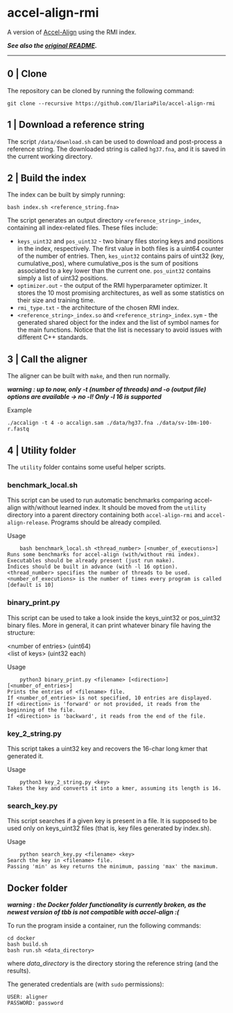 # accel-align-rmi

A version of [Accel-Align](https://github.com/raja-appuswamy/accel-align-release) using the RMI index.

**_See also the [original README](./README_og.md)._**

---

## 0 | Clone
The repository can be cloned by running the following command:
```
git clone --recursive https://github.com/IlariaPilo/accel-align-rmi
```

## 1 | Download a reference string
The script `/data/download.sh` can be used to download and post-process a reference string. The downloaded string is called `hg37.fna`, and it is saved in the current working directory.

## 2 | Build the index
The index can be built by simply running:
```
bash index.sh <reference_string.fna>
```
The script generates an output directory `<reference_string>_index`, containing all index-related files. These files include:
- `keys_uint32` and `pos_uint32` - two binary files storing keys and positions in the index, respectively. The first value in both files is a uint64 counter of the number of entries. Then, `kes_uint32` contains pairs of uint32 (key, cumulative_pos), where cumulative_pos is the sum of positions associated to a key lower than the current one. `pos_uint32` contains simply a list of uint32 positions.
- `optimizer.out` - the output of the RMI hyperparameter optimizer. It stores the 10 most promising architectures, as well as some statistics on their size and training time.
- `rmi_type.txt` - the architecture of the chosen RMI index.
- `<reference_string>_index.so` and `<reference_string>_index.sym` - the generated shared object for the index and the list of symbol names for the main functions. Notice that the list is necessary to avoid issues with different C++ standards.

## 3 | Call the aligner
The aligner can be built with `make`, and then run normally.

**_warning : up to now, only -t (number of threads) and -o (output file) options are available -> no -l! Only -l 16 is supported_**

Example
```
./accalign -t 4 -o accalign.sam ./data/hg37.fna ./data/sv-10m-100-r.fastq
```

## 4 | Utility folder
The `utility` folder contains some useful helper scripts.

### benchmark_local.sh
This script can be used to run automatic benchmarks comparing accel-align with/without learned index.
It should be moved from the `utility` directory into a parent directory containing both `accel-align-rmi` and `accel-align-release`. Programs should be already compiled.

Usage
```
    bash benchmark_local.sh <thread_number> [<number_of_executions>]
Runs some benchmarks for accel-align (with/without rmi index).
Executables should be already present (just run make).
Indices should be built in advance (with -l 16 option).
<thread_number> specifies the number of threads to be used.
<number_of_executions> is the number of times every program is called [default is 10]
```

### binary_print.py
This script can be used to take a look inside the keys_uint32 or pos_uint32 binary files.
More in general, it can print whatever binary file having the structure:

\<number of entries> (uint64) <br>
\<list of keys> (uint32 each) 

Usage
```
    python3 binary_print.py <filename> [<direction>] [<number_of_entries>]
Prints the entries of <filename> file.
If <number_of_entries> is not specified, 10 entries are displayed.
If <direction> is 'forward' or not provided, it reads from the beginning of the file.
If <direction> is 'backward', it reads from the end of the file.
```
### key_2_string.py
This script takes a uint32 key and recovers the 16-char long kmer that generated it.

Usage
```
    python3 key_2_string.py <key>
Takes the key and converts it into a kmer, assuming its length is 16.
```

### search_key.py
This script searches if a given key is present in a file. It is supposed to be used only on keys_uint32 files (that is, key files generated by index.sh).

Usage
```
    python search_key.py <filename> <key>
Search the key in <filename> file.
Passing 'min' as key returns the minimum, passing 'max' the maximum.
```

## Docker folder
**_warning : the Docker folder functionality is currently broken, as the newest version of tbb is not compatible with accel-align :(_** 

To run the program inside a container, run the following commands:
```
cd docker
bash build.sh
bash run.sh <data_directory>
```
where _data_directory_ is the directory storing the reference string (and the results).

The generated credentials are (with `sudo` permissions):
```
USER: aligner
PASSWORD: password
```